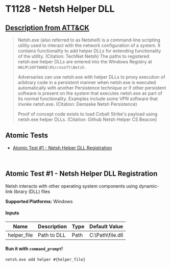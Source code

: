 # T1128 - Netsh Helper DLL
## [Description from ATT&CK](https://attack.mitre.org/wiki/Technique/T1128)
<blockquote>Netsh.exe (also referred to as Netshell) is a command-line scripting utility used to interact with the network configuration of a system. It contains functionality to add helper DLLs for extending functionality of the utility. (Citation: TechNet Netsh) The paths to registered netsh.exe helper DLLs are entered into the Windows Registry at <code>HKLM\SOFTWARE\Microsoft\Netsh</code>.

Adversaries can use netsh.exe with helper DLLs to proxy execution of arbitrary code in a persistent manner when netsh.exe is executed automatically with another Persistence technique or if other persistent software is present on the system that executes netsh.exe as part of its normal functionality. Examples include some VPN software that invoke netsh.exe. (Citation: Demaske Netsh Persistence)

Proof of concept code exists to load Cobalt Strike's payload using netsh.exe helper DLLs. (Citation: Github Netsh Helper CS Beacon)</blockquote>

## Atomic Tests

- [Atomic Test #1 - Netsh Helper DLL Registration](#atomic-test-1---netsh-helper-dll-registration)


<br/>

## Atomic Test #1 - Netsh Helper DLL Registration
Netsh interacts with other operating system components using dynamic-link library (DLL) files

**Supported Platforms:** Windows


#### Inputs
| Name | Description | Type | Default Value | 
|------|-------------|------|---------------|
| helper_file | Path to DLL | Path | C:\Path\file.dll|

#### Run it with `command_prompt`! 
```
netsh.exe add helper #{helper_file}
```



<br/>
